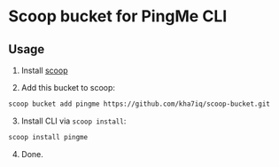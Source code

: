 
# Scoop bucket for PingMe CLI


## Usage

1. Install [scoop](https://github.com/lukesampson/scoop)

2. Add this bucket to scoop:
```bash
scoop bucket add pingme https://github.com/kha7iq/scoop-bucket.git
```
3. Install CLI via `scoop install`:
```bash
scoop install pingme
```
4. Done.

